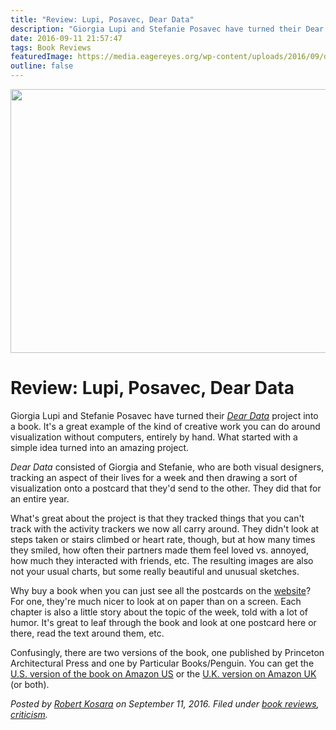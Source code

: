 ```yaml
---
title: "Review: Lupi, Posavec, Dear Data"
description: "Giorgia Lupi and Stefanie Posavec have turned their Dear Data project into a book. It's a great example of the kind of creative work you can do around visualization without computers, entirely by hand. What started with a simple idea turned into an amazing project."
date: 2016-09-11 21:57:47
tags: Book Reviews
featuredImage: https://media.eagereyes.org/wp-content/uploads/2016/09/dear-data-book-teaser.jpg
outline: false
---
```


<p align="center"><img src="https://media.eagereyes.org/wp-content/uploads/2016/09/dear-data-book-teaser.jpg" width="682" height="422" /></p>

# Review: Lupi, Posavec, Dear Data

Giorgia Lupi and Stefanie Posavec have turned their <em><a href="http://www.dear-data.com/">Dear Data</a></em> project into a book. It's a great example of the kind of creative work you can do around visualization without computers, entirely by hand. What started with a simple idea turned into an amazing project.

<em>Dear Data</em> consisted of Giorgia and Stefanie, who are both visual designers, tracking an aspect of their lives for a week and then drawing a sort of visualization onto a postcard that they'd send to the other. They did that for an entire year.

What's great about the project is that they tracked things that you can't track with the activity trackers we now all carry around. They didn't look at steps taken or stairs climbed or heart rate, though, but at how many times they smiled, how often their partners made them feel loved vs. annoyed, how much they interacted with friends, etc. The resulting images are also not your usual charts, but some really beautiful and unusual sketches.

Why buy a book when you can just see all the postcards on the <a href="http://www.dear-data.com/">website</a>? For one, they're much nicer to look at on paper than on a screen. Each chapter is also a little story about the topic of the week, told with a lot of humor. It's great to leaf through the book and look at one postcard here or there, read the text around them, etc.

Confusingly, there are two versions of the book, one published by Princeton Architectural Press and one by Particular Books/Penguin. You can get the <a href="https://www.amazon.com/Dear-Data-Giorgia-Lupi/dp/1616895322/ref=sr_1_1?ie=UTF8&amp;qid=1473658730&amp;sr=8-1&amp;keywords=dear+data">U.S. version of the book on Amazon US</a> or the <a href="https://www.amazon.co.uk/Dear-Data-Giorgia-Stefanie-Posavec/dp/1846149061">U.K. version on Amazon UK</a> (or both).


_Posted by <a href="/about">Robert Kosara</a> on September 11, 2016. Filed under [book reviews](/tag/book-reviews), [criticism](/section/criticism)._


